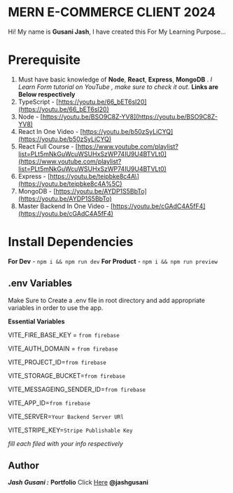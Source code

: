 # MERN E-COMMERCE CLIENT 2024

Hi! My name is **Gusani Jash**, I have created this For My Learning Purpose...

# Prerequisite

1.  Must have basic knowledge of  **Node**,  **React**,  **Express**,  **MongoDB**  .  _I Learn Form tutorial on YouTube , make sure to check it out_.  **Links are Below respectively**
2.  TypeScript -  [https://youtu.be/66_bET6sI20](https://youtu.be/66_bET6sI20)
3.  Node -  [https://youtu.be/BSO9C8Z-YV8](https://youtu.be/BSO9C8Z-YV8)
4.  React In One Video -  [https://youtu.be/b50zSyLiCYQ](https://youtu.be/b50zSyLiCYQ)
5.  React Full Course -  [https://www.youtube.com/playlist?list=PLt5mNkGuWcuWSUHxSzWP74IU9U4BTVLt0](https://www.youtube.com/playlist?list=PLt5mNkGuWcuWSUHxSzWP74IU9U4BTVLt0)
6.  Express -  [https://youtu.be/teipbke8c4A\](https://youtu.be/teipbke8c4A%5C)
7.  MongoDB -  [https://youtu.be/AYDP1S5BbTo](https://youtu.be/AYDP1S5BbTo)
8.  Master Backend In One Video -  [https://youtu.be/cGAdC4A5fF4](https://youtu.be/cGAdC4A5fF4)

# Install Dependencies
**For Dev** - `npm i && npm run dev`  **For Product** - `npm i && npm run preview`

## .env Variables
Make Sure to Create a .env file in root directory and add appropriate variables in order to use the app.

**Essential Variables**


VITE_FIRE_BASE_KEY =  `from firebase`

VITE_AUTH_DOMAIN =  `from firebase`

VITE_PROJECT_ID=`from firebase`

VITE_STORAGE_BUCKET=`from firebase`

VITE_MESSAGEING_SENDER_ID=`from firebase`

VITE_APP_ID=`from firebase`

VITE_SERVER=`Your Backend Server URl`

VITE_STRIPE_KEY=`Stripe Publishable Key`

_fill each filed with your info respectively_

## Author
***Jash Gusani :***
**Portfolio**  Click  [Here](https://jashgusani123.github.io/Portfolio/)  **@jashgusani**


